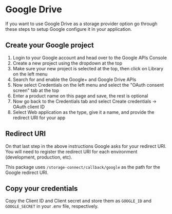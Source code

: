 # Google Drive

If you want to use Google Drive as a storage provider option go through these steps to setup Google configure it in your application.

## Create your Google project

 1. Login to your Google account and head over to the Google APIs Console
 2. Create a new project using the dropdown at the top
 3. Make sure your new project is selected at the top, then click on Library on the left menu
 4. Search for and enable the Google+ and Google Drive APIs
 5. Now select Credentials on the left menu and select the "OAuth consent screen" tab at the top
 6. Enter a product name on this page and save, the rest is optional
 7. Now go back to the Credentials tab and select Create credentials -> OAuth client ID
 8. Select Web application as the type, give it a name, and provide the redirect URI for your app

## Redirect URI

On that last step in the above instructions Google asks for your redirect URI. You will need to register the redirect URI for each environment (development, production, etc).

This package uses `/storage-connect/callback/google` as the path for the Google redirect URI.

## Copy your credentials

Copy the Client ID and Client secret and store them as `GOOGLE_ID` and `GOOGLE_SECRET` in your .env file, respectively.
